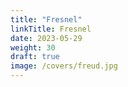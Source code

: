 ```yaml
---
title: "Fresnel"
linkTitle: Fresnel
date: 2023-05-29
weight: 30
draft: true
image: /covers/freud.jpg
---
```


